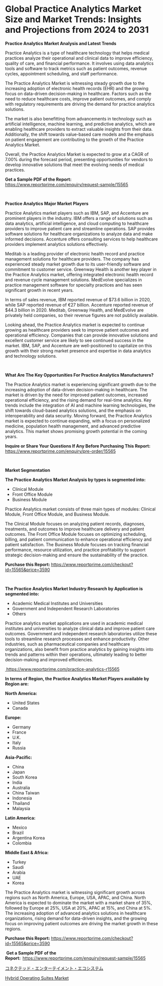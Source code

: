 <p><h1>Global Practice Analytics Market Size and Market Trends: Insights and Projections from 2024 to 2031</h1></p><p><strong>Practice Analytics Market Analysis and Latest Trends</strong></p>
<p><p>Practice Analytics is a type of healthcare technology that helps medical practices analyze their operational and clinical data to improve efficiency, quality of care, and financial performance. It involves using data analytics tools and software to track metrics such as patient outcomes, revenue cycles, appointment scheduling, and staff performance.</p><p>The Practice Analytics Market is witnessing steady growth due to the increasing adoption of electronic health records (EHR) and the growing focus on data-driven decision-making in healthcare. Factors such as the need to reduce healthcare costs, improve patient outcomes, and comply with regulatory requirements are driving the demand for practice analytics solutions.</p><p>The market is also benefitting from advancements in technology such as artificial intelligence, machine learning, and predictive analytics, which are enabling healthcare providers to extract valuable insights from their data. Additionally, the shift towards value-based care models and the emphasis on patient engagement are contributing to the growth of the Practice Analytics Market.</p><p>Overall, the Practice Analytics Market is expected to grow at a CAGR of 7.00% during the forecast period, presenting opportunities for vendors to develop innovative solutions that meet the evolving needs of medical practices.</p></p>
<p><strong>Get a Sample PDF of the Report:&nbsp;</strong> <a href="https://www.reportprime.com/enquiry/request-sample/15565">https://www.reportprime.com/enquiry/request-sample/15565</a></p>
<p>&nbsp;</p>
<p><strong>Practice Analytics Major Market Players</strong></p>
<p><p>Practice Analytics market players such as IBM, SAP, and Accenture are prominent players in the industry. IBM offers a range of solutions such as data analytics, artificial intelligence, and cloud computing to healthcare providers to improve patient care and streamline operations. SAP provides software solutions for healthcare organizations to analyze data and make informed decisions. Accenture offers consulting services to help healthcare providers implement analytics solutions effectively.</p><p>Meditab is a leading provider of electronic health record and practice management solutions for healthcare providers. The company has experienced steady market growth due to its user-friendly software and commitment to customer service. Greenway Health is another key player in the Practice Analytics market, offering integrated electronic health record and revenue cycle management solutions. MedEvolve specializes in practice management software for specialty practices and has seen significant growth in recent years.</p><p>In terms of sales revenue, IBM reported revenue of $73.6 billion in 2020, while SAP reported revenue of €27 billion. Accenture reported revenue of $44.3 billion in 2020. Meditab, Greenway Health, and MedEvolve are privately held companies, so their revenue figures are not publicly available.</p><p>Looking ahead, the Practice Analytics market is expected to continue growing as healthcare providers seek to improve patient outcomes and operational efficiency. Companies that can provide innovative solutions and excellent customer service are likely to see continued success in the market. IBM, SAP, and Accenture are well-positioned to capitalize on this growth with their strong market presence and expertise in data analytics and technology solutions.</p></p>
<p>&nbsp;</p>
<p><strong>What Are The Key Opportunities For Practice Analytics Manufacturers?</strong></p>
<p><p>The Practice Analytics market is experiencing significant growth due to the increasing adoption of data-driven decision-making in healthcare. The market is driven by the need for improved patient outcomes, increased operational efficiency, and the rising demand for real-time analytics. Key trends include the integration of AI and machine learning technologies, the shift towards cloud-based analytics solutions, and the emphasis on interoperability and data security. Moving forward, the Practice Analytics market is expected to continue expanding, with a focus on personalized medicine, population health management, and advanced predictive analytics. This market shows promising growth potential in the coming years.</p></p>
<p><strong>Inquire or Share Your Questions If Any Before Purchasing This Report:</strong> <a href="https://www.reportprime.com/enquiry/pre-order/15565">https://www.reportprime.com/enquiry/pre-order/15565</a></p>
<p>&nbsp;</p>
<p><strong>Market Segmentation</strong></p>
<p><strong>The Practice Analytics Market Analysis by types is segmented into:</strong></p>
<p><ul><li>Clinical Module</li><li>Front Office Module</li><li>Business Module</li></ul></p>
<p><p>Practice Analytics market consists of three main types of modules: Clinical Module, Front Office Module, and Business Module. </p><p>The Clinical Module focuses on analyzing patient records, diagnoses, treatments, and outcomes to improve healthcare delivery and patient outcomes. The Front Office Module focuses on optimizing scheduling, billing, and patient communication to enhance operational efficiency and patient satisfaction. The Business Module focuses on tracking financial performance, resource utilization, and practice profitability to support strategic decision-making and ensure the sustainability of the practice.</p></p>
<p><strong>Purchase this Report:&nbsp;</strong><a href="https://www.reportprime.com/checkout?id=15565&price=3590">https://www.reportprime.com/checkout?id=15565&price=3590</a></p>
<p>&nbsp;</p>
<p><strong>The Practice Analytics Market Industry Research by Application is segmented into:</strong></p>
<p><ul><li>Academic Medical Institutes and Universities</li><li>Government and Independent Research Laboratories</li><li>Others</li></ul></p>
<p><p>Practice analytics market applications are used in academic medical institutes and universities to analyze clinical data and improve patient care outcomes. Government and independent research laboratories utilize these tools to streamline research processes and enhance productivity. Other industries, such as pharmaceutical companies and healthcare organizations, also benefit from practice analytics by gaining insights into trends and patterns within their operations, ultimately leading to better decision-making and improved efficiencies.</p></p>
<p><a href="https://www.reportprime.com/practice-analytics-r15565">&nbsp;https://www.reportprime.com/practice-analytics-r15565</a></p>
<p><strong>In terms of Region, the Practice Analytics Market Players available by Region are:</strong></p>
<p>
    <p> <strong> North America: </strong>
        <ul>
            <li>United States</li>
            <li>Canada</li>
        </ul>
        </p> 
    <p> <strong> Europe: </strong>
        <ul>
            <li>Germany</li>
            <li>France</li>
            <li>U.K.</li>
            <li>Italy</li>
            <li>Russia</li>
        </ul>
        </p> 
    <p> <strong> Asia-Pacific: </strong>
        <ul>
            <li>China</li>
            <li>Japan</li>
            <li>South Korea</li>
            <li>India</li>
            <li>Australia</li>
            <li>China Taiwan</li>
            <li>Indonesia</li>
            <li>Thailand</li>
            <li>Malaysia</li>
        </ul>
        </p> 
    <p> <strong> Latin America: </strong>
        <ul>
            <li>Mexico</li>
            <li>Brazil</li>
            <li>Argentina Korea</li>
            <li>Colombia</li>
        </ul>
        </p> 
    <p> <strong> Middle East & Africa: </strong>
        <ul>
            <li>Turkey</li>
            <li>Saudi</li>
            <li>Arabia</li>
            <li>UAE</li>
            <li>Korea</li>
        </ul>
    </p>
    </p>
<p><p>The Practice Analytics market is witnessing significant growth across regions such as North America, Europe, USA, APAC, and China. North America is expected to dominate the market with a market share of 35%, followed by Europe at 25%, USA at 20%, APAC at 15%, and China at 5%. The increasing adoption of advanced analytics solutions in healthcare organizations, rising demand for data-driven insights, and the growing focus on improving patient outcomes are driving the market growth in these regions.</p></p>
<p><strong>Purchase this Report: </strong><a href="https://www.reportprime.com/checkout?id=15565&price=3590">https://www.reportprime.com/checkout?id=15565&price=3590</a></p>
<p>&nbsp;<strong>Get a Sample PDF of the Report:&nbsp;&nbsp;</strong><a href="https://www.reportprime.com/enquiry/request-sample/15565">https://www.reportprime.com/enquiry/request-sample/15565</a></p>
<p><strong></strong></p>
<p><p><a href="https://github.com/NikitaBruen/Market-Research-Report-List-1/blob/main/728510581825.md">コネクテッド・エンターテイメント・エコシステム</a></p><p><a href="https://view.publitas.com/reportprime-1/hybrid-operating-suites-market-trends-forecast-and-competitive-analysis-to-2031/">Hybrid Operating Suites Market</a></p></p>